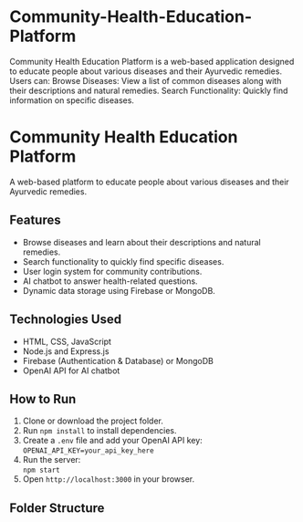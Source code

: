 # Community-Health-Education-Platform
Community Health Education Platform is a web-based application designed to educate people about various diseases and their Ayurvedic remedies. Users can:  Browse Diseases: View a list of common diseases along with their descriptions and natural remedies.  Search Functionality: Quickly find information on specific diseases.

# Community Health Education Platform

A web-based platform to educate people about various diseases and their Ayurvedic remedies.

## Features
- Browse diseases and learn about their descriptions and natural remedies.
- Search functionality to quickly find specific diseases.
- User login system for community contributions.
- AI chatbot to answer health-related questions.
- Dynamic data storage using Firebase or MongoDB.

## Technologies Used
- HTML, CSS, JavaScript
- Node.js and Express.js
- Firebase (Authentication & Database) or MongoDB
- OpenAI API for AI chatbot

## How to Run
1. Clone or download the project folder.
2. Run `npm install` to install dependencies.
3. Create a `.env` file and add your OpenAI API key:  
   `OPENAI_API_KEY=your_api_key_here`
4. Run the server:  
   `npm start`
5. Open `http://localhost:3000` in your browser.

## Folder Structure

